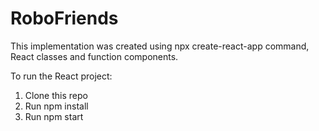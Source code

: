 # RoboFriends

This implementation was created using npx create-react-app command, React classes and function components.

To run the React project:

1. Clone this repo
2. Run npm install
3. Run npm start
